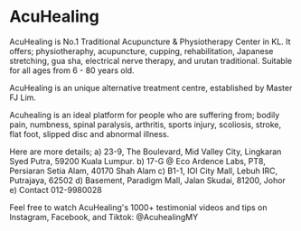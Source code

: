 # AcuHealing
AcuHealing is No.1 Traditional Acupuncture &amp; Physiotherapy Center in KL. 
It offers; physiotheraphy, acupuncture, cupping, rehabilitation, Japanese stretching, gua sha, electrical nerve therapy, and urutan traditional. Suitable for all ages from 6 - 80 years old.

AcuHealing is an unique alternative treatment centre, established by Master FJ Lim.

Acuhealing is an ideal platform for people who are suffering from; bodily pain, numbness, spinal paralysis, arthritis, sports injury, scoliosis, stroke, flat foot, slipped disc and abnormal illness.

Here are more details;
a) 23-9, The Boulevard, Mid Valley City, Lingkaran Syed Putra, 59200 Kuala Lumpur.
b) 17-G @ Eco Ardence Labs, PT8, Persiaran Setia Alam, 40170 Shah Alam
c) B1-1, IOI City Mall, Lebuh IRC, Putrajaya, 62502 
d) Basement, Paradigm Mall, Jalan Skudai, 81200, Johor 
e) Contact 012-9980028

Feel free to watch AcuHealing's 1000+ testimonial videos and tips on Instagram, Facebook, and Tiktok:  @AcuhealingMY

